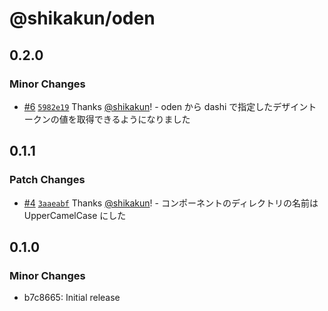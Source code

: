 # @shikakun/oden

## 0.2.0

### Minor Changes

- [#6](https://github.com/shikakun/oden/pull/6) [`5982e19`](https://github.com/shikakun/oden/commit/5982e19c7c552f6e1e73f6ab71f3d8bf55469696) Thanks [@shikakun](https://github.com/shikakun)! - oden から dashi で指定したデザイントークンの値を取得できるようになりました

## 0.1.1

### Patch Changes

- [#4](https://github.com/shikakun/oden/pull/4) [`3aaeabf`](https://github.com/shikakun/oden/commit/3aaeabfb15115e283e6544697373ae4611fb55b7) Thanks [@shikakun](https://github.com/shikakun)! - コンポーネントのディレクトリの名前は UpperCamelCase にした

## 0.1.0

### Minor Changes

- b7c8665: Initial release
